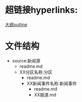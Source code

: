 # 超链接hyperlinks:
[大纲outline](www.github.com/liuminglang/newspaper/outline.md)
# 文件结构
- source:新闻源
    - readme.md
    - XX分区名称:分区
        - readme.md
        - XX新闻事件名称:新闻事件
            - readme.md
            - XX报道.md
